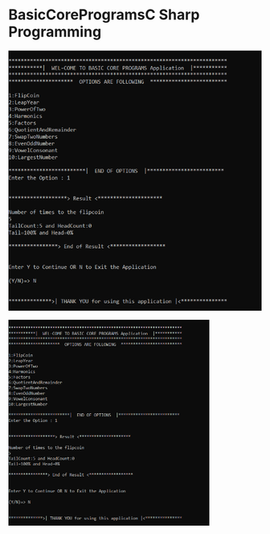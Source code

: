 # BasicCoreProgramsC Sharp Programming
![MasterHead](https://github.com/Pra3496/BasicCoreProgramsCShp/blob/main/BasicCore.PNG)

<img align="middle" alt="Coding" width="400" src="https://github.com/Pra3496/BasicCoreProgramsCShp/blob/main/BasicCore.PNG" >


         
